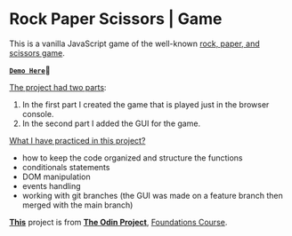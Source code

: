 # Rock Paper Scissors | Game

This is a vanilla JavaScript game of the well-known [rock, paper, and scissors game](https://en.wikipedia.org/wiki/Rock_paper_scissors).

**[`Demo Here`](https://oliver-ard.github.io/rock-paper-scissors/)👋**

<u>The project had two parts</u>:

1. In the first part I created the game that is played just in the browser console.
2. In the second part I added the GUI for the game.

<u>What I have practiced in this project?</u>

- how to keep the code organized and structure the functions
- conditionals statements
- DOM manipulation
- events handling
- working with git branches (the GUI was made on a feature branch then merged with the main branch)

**[This](https://www.theodinproject.com/lessons/foundations-rock-paper-scissors)** project is from **[The Odin Project](https://www.theodinproject.com/)**, [Foundations Course](https://www.theodinproject.com/paths/foundations/courses/foundations).
